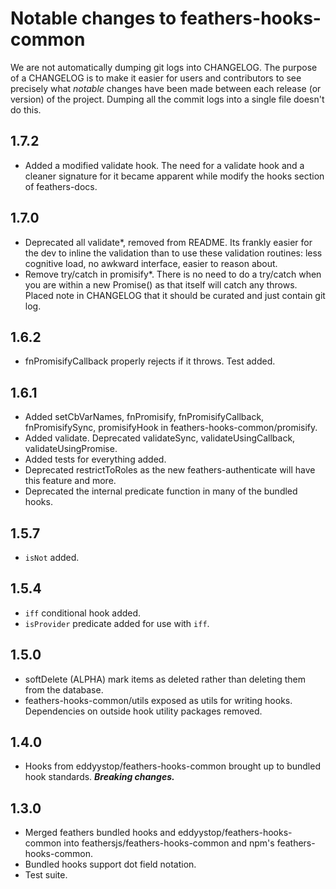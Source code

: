 # Notable changes to feathers-hooks-common

We are not automatically dumping git logs into CHANGELOG.
The purpose of a CHANGELOG is to make it easier for users and contributors to see
precisely what *notable* changes have been made between each release (or version) of the project.
Dumping all the commit logs into a single file doesn't do this.

## 1.7.2
- Added a modified validate hook. 
The need for a validate hook and a cleaner signature for it became
apparent while modify the hooks section of feathers-docs.

## 1.7.0
- Deprecated all validate*, removed from README.
Its frankly easier for the dev to inline the validation than to
use these validation routines: less cognitive load, no awkward
interface, easier to reason about.
- Remove try/catch in promisify*.
There is no need to do a try/catch when you are within a new Promise()
as that itself will catch any throws.
Placed note in CHANGELOG that it should be curated and just contain
git log.

## 1.6.2
- fnPromisifyCallback properly rejects if it throws. Test added.

## 1.6.1
- Added setCbVarNames, fnPromisify, fnPromisifyCallback, fnPromisifySync, promisifyHook
in feathers-hooks-common/promisify.
- Added validate. Deprecated validateSync, validateUsingCallback, validateUsingPromise.
- Added tests for everything added.
- Deprecated restrictToRoles as the new feathers-authenticate will have this feature and more.
- Deprecated the internal predicate function in many of the bundled hooks.

## 1.5.7
- `isNot` added.

## 1.5.4
- `iff` conditional hook added.
- `isProvider` predicate added for use with `iff`.

## 1.5.0
- softDelete (ALPHA) mark items as deleted rather than deleting them from the database.
- feathers-hooks-common/utils exposed as utils for writing hooks.
Dependencies on outside hook utility packages removed.

## 1.4.0
- Hooks from eddyystop/feathers-hooks-common brought up to bundled hook standards.
**_Breaking changes._**

## 1.3.0
- Merged feathers bundled hooks and eddyystop/feathers-hooks-common into
feathersjs/feathers-hooks-common and npm's feathers-hooks-common.
- Bundled hooks support dot field notation.
- Test suite.

